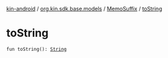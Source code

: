 [kin-android](../../index.md) / [org.kin.sdk.base.models](../index.md) / [MemoSuffix](index.md) / [toString](./to-string.md)

# toString

`fun toString(): `[`String`](https://kotlinlang.org/api/latest/jvm/stdlib/kotlin/-string/index.html)